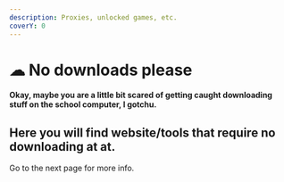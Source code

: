 ```yaml
---
description: Proxies, unlocked games, etc.
coverY: 0
---
```


# ☁ No downloads please

#### Okay, maybe you are a little bit scared of getting caught downloading stuff on the school computer, I gotchu.

## Here you will find website/tools that require no downloading at at.

Go to the next page for more info.
